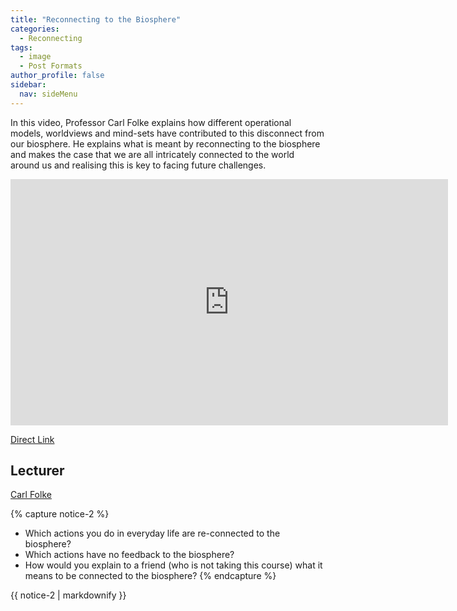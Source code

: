 ```yaml
---
title: "Reconnecting to the Biosphere"
categories:
  - Reconnecting
tags:
  - image
  - Post Formats
author_profile: false
sidebar:
  nav: sideMenu
---
```

In this video, Professor Carl Folke explains how different operational models, worldviews and mind-sets have contributed to this disconnect from our biosphere. He explains what is meant by reconnecting to the biosphere and makes the case that we are all intricately connected to the world around us and realising this is key to facing future challenges.

<iframe width="700" height="394" src="https://www.youtube.com/embed/sx9B7K6uHV0" frameborder="0" allowfullscreen></iframe>

[Direct Link](https://www.youtube.com/embed/sx9B7K6uHV0)


## Lecturer

[Carl Folke](http://www.stockholmresilience.org/contact-us/staff/2008-01-15-folke.html)

{% capture notice-2 %}
* Which actions you do in everyday life are re-connected to the biosphere?
* Which actions have no feedback to the biosphere?
* How would you explain to a friend (who is not taking this course) what it means to be connected to the biosphere?
{% endcapture %}
<div class="notice--info">{{ notice-2 | markdownify }}</div>
